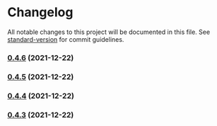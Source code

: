 # Changelog

All notable changes to this project will be documented in this file. See [standard-version](https://github.com/conventional-changelog/standard-version) for commit guidelines.

### [0.4.6](https://github.com/wsypower/wsy-vue3-template/compare/v0.4.5...v0.4.6) (2021-12-22)

### [0.4.5](https://github.com/wsypower/wsy-vue3-template/compare/v0.4.4...v0.4.5) (2021-12-22)

### [0.4.4](https://github.com/wsypower/wsy-vue3-template/compare/v0.4.3...v0.4.4) (2021-12-22)

### [0.4.3](https://github.com/wsypower/wsy-vue3-template/compare/v0.4.2...v0.4.3) (2021-12-22)
